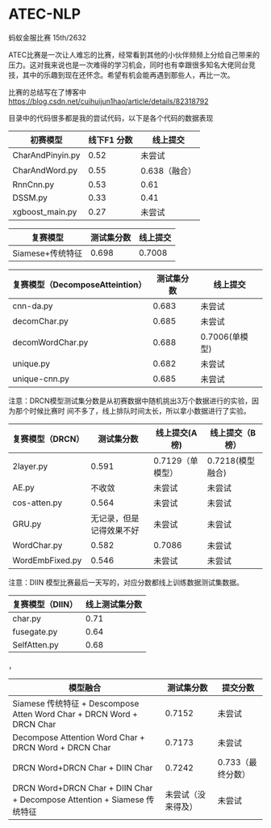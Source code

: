 # ATEC-NLP
蚂蚁金服比赛 15th/2632


ATEC比赛是一次让人难忘的比赛，经常看到其他的小伙伴频频上分给自己带来的压力。这对我来说也是一次难得的学习机会，同时也有幸跟很多知名大佬同台竞技，其中的乐趣到现在还怀念。希望有机会能再遇到那些人，再比一次。

比赛的总结写在了博客中 https://blog.csdn.net/cuihuijun1hao/article/details/82318792

目录中的代码很多都是我的尝试代码，以下是各个代码的数据表现

初赛模型 | 线下F1 分数|线上提交
------------ | -------------| -------------
CharAndPinyin.py | 0.52|未尝试
CharAndWord.py | 0.55| 0.638（融合）
RnnCnn.py |0.53|0.61
DSSM.py | 0.33|0.41
xgboost_main.py | 0.27|未尝试


复赛模型  | 测试集分数|线上提交
------------ | -------------| -------------
Siamese+传统特征|0.698|0.7008

复赛模型（DecomposeAtteintion） | 测试集分数|线上提交
------------ | -------------| -------------
cnn-da.py | 0.683|未尝试
decomChar.py |0.685| 未尝试
decomWordChar.py | 0.688|0.7006(单模型)
unique.py | 0.682|未尝试
unique-cnn.py | 0.685|未尝试


注意：DRCN模型测试集分数是从初赛数据中随机挑出3万个数据进行的实验，因为那个时候比赛时
间不多了，线上排队时间太长，所以拿小数据进行了实验。

复赛模型（DRCN） | 测试集分数|线上提交(A榜)|线上提交（B榜）
------------ | -------------| -------------|-------------
2layer.py | 0.591|0.7129（单模型）|0.7218(模型融合)
AE.py |不收敛| 未尝试|未尝试
cos-atten.py | 0.564|未尝试|未尝试
GRU.py | 无记录，但是记得效果不好|未尝试|未尝试
WordChar.py | 0.582|0.7086|未尝试
WordEmbFixed.py|0.546|未尝试|未尝试

注意：DIIN 模型比赛最后一天写的，对应分数都线上训练数据测试集数据。

复赛模型（DIIN） |线上测试集分数
------------ | -------------
char.py | 0.71
fusegate.py |0.64
SelfAtten.py | 0.68
，

模型融合|测试集分数|提交分数
------------ | -------------| -------------
Siamese 传统特征 + Descompose Atten Word Char + DRCN Word + DRCN Char|0.7152|未尝试
Decompose Attention Word Char + DRCN Word + DRCN Char|0.7173|未尝试
DRCN Word+DRCN Char + DIIN Char|0.7242|0.733（最终分数）
DRCN Word+DRCN Char + DIIN Char + Decompose Attention + Siamese 传统特征|未尝试（没来得及）|未尝试

